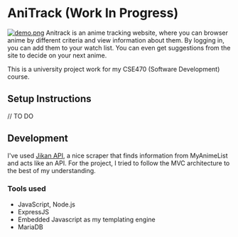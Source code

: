 # AniTrack (Work In Progress)
[![demo.png](https://i.postimg.cc/g2CzTw55/demo.png)](https://postimg.cc/SnGbXKm7)
Anitrack is an anime tracking website, where you can browser anime by different criteria and view information about them. By logging in, you can add them to your watch list. You can even get suggestions from the site to decide on your next anime.

This is a university project work for my CSE470 (Software Development) course.
## Setup Instructions

// TO DO

## Development

I've used [Jikan API](https://jikan.docs.apiary.io/#), a nice scraper that finds information from MyAnimeList and acts like an API. For the project, I tried to follow the MVC architecture to the best of my understanding.
### Tools used
* JavaScript, Node.js
* ExpressJS
* Embedded Javascript as my templating engine
* MariaDB


